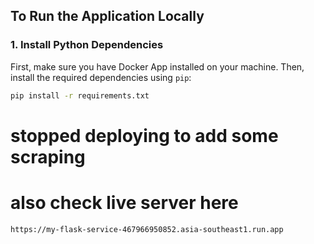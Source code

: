 
## To Run the Application Locally

### 1. Install Python Dependencies

First, make sure you have Docker App installed on your machine. Then, install the required dependencies using `pip`:

```bash
pip install -r requirements.txt
```
# stopped deploying to add some scraping

# also check live server here
```bash
https://my-flask-service-467966950852.asia-southeast1.run.app
```
